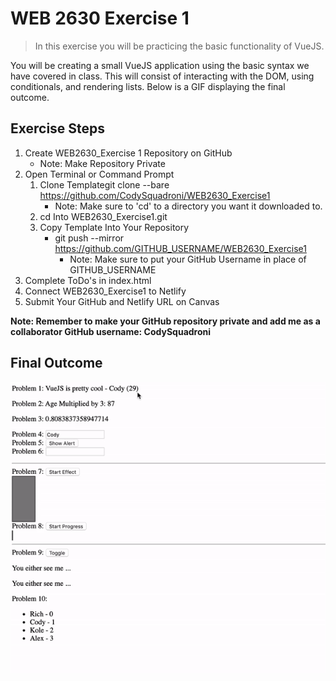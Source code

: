 # WEB 2630 Exercise 1
> In this exercise you will be practicing the basic functionality of VueJS.

You will be creating a small VueJS application using the basic syntax we have covered in class. This will consist of interacting with the DOM, using conditionals, and rendering lists. Below is a GIF displaying the final outcome.

## Exercise Steps

1. Create WEB2630_Exercise 1 Repository on GitHub
    * Note: Make Repository Private
2. Open Terminal or Command Prompt
    1. Clone Templategit clone --bare https://github.com/CodySquadroni/WEB2630_Exercise1
        * Note: Make sure to 'cd' to a directory you want it downloaded to.
    2. cd Into WEB2630_Exercise1.git
    3. Copy Template Into Your Repository
        * git push --mirror https://github.com/GITHUB_USERNAME/WEB2630_Exercise1
            * Note: Make sure to put your GitHub Username in place of GITHUB_USERNAME
3. Complete ToDo's in index.html
4. Connect WEB2630_Exercise1 to Netlify
5. Submit Your GitHub and Netlify URL on Canvas

**Note: Remember to make your GitHub repository private and add me as a collaborator GitHub username: CodySquadroni**

## Final Outcome

![](Exercise1_Finished.gif)
